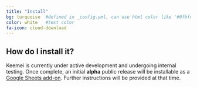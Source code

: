 ```yaml
---
title: "Install"
bg: turquoise  #defined in _config.yml, can use html color like '#0fbfcf'
color: white   #text color
fa-icon: cloud-download
---
```


## How do I install it?

Keemei is currently under active development and undergoing internal testing. Once complete, an initial **alpha** public release will be installable as a [Google Sheets add-on](https://developers.google.com/apps-script/add-ons/). Further instructions will be provided at that time.
